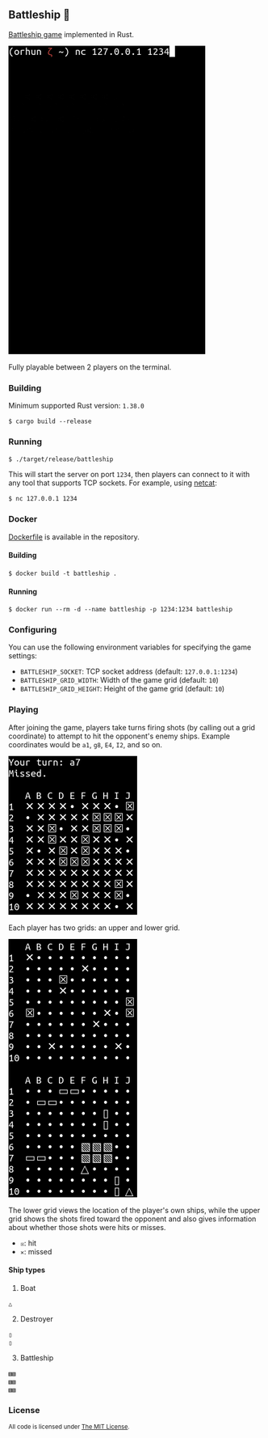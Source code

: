 ## Battleship 🚢

[Battleship game](https://en.wikipedia.org/wiki/Battleship_(game)) implemented in Rust.

![demo](assets/demo.gif)

Fully playable between 2 players on the terminal.

### Building

Minimum supported Rust version: `1.38.0`

```shell-session
$ cargo build --release
```

### Running

```shell-session
$ ./target/release/battleship
```

This will start the server on port `1234`, then players can connect to it with any tool that supports TCP sockets. For example, using [netcat](https://en.wikipedia.org/wiki/Netcat):

```shell-session
$ nc 127.0.0.1 1234
```

### Docker

[Dockerfile](./Dockerfile) is available in the repository.

#### Building

```shell-session
$ docker build -t battleship .
```

#### Running

```shell-session
$ docker run --rm -d --name battleship -p 1234:1234 battleship
```

### Configuring

You can use the following environment variables for specifying the game settings:

- `BATTLESHIP_SOCKET`: TCP socket address (default: `127.0.0.1:1234`)
- `BATTLESHIP_GRID_WIDTH`: Width of the game grid (default: `10`)
- `BATTLESHIP_GRID_HEIGHT`: Height of the game grid (default: `10`)

### Playing

After joining the game, players take turns firing shots (by calling out a grid coordinate) to attempt to hit the opponent's enemy ships. Example coordinates would be `a1`, `g8`, `E4`, `I2`, and so on.

<img src="assets/hit.png" alt="hit" width="255" height="314">

Each player has two grids: an upper and lower grid.

![grids](assets/grids.png)

The lower grid views the location of the player's own ships, while the upper grid shows the shots fired toward the opponent and also gives information about whether those shots were hits or misses.

- `☒`: hit
- `✕`: missed

#### Ship types

1. Boat

```
△
```

2. Destroyer

```
▯
▯
```

3. Battleship

```
▧▧
▧▧
▧▧
```

### License

<sup>
All code is licensed under <a href="LICENSE">The MIT License</a>.
</sup>
